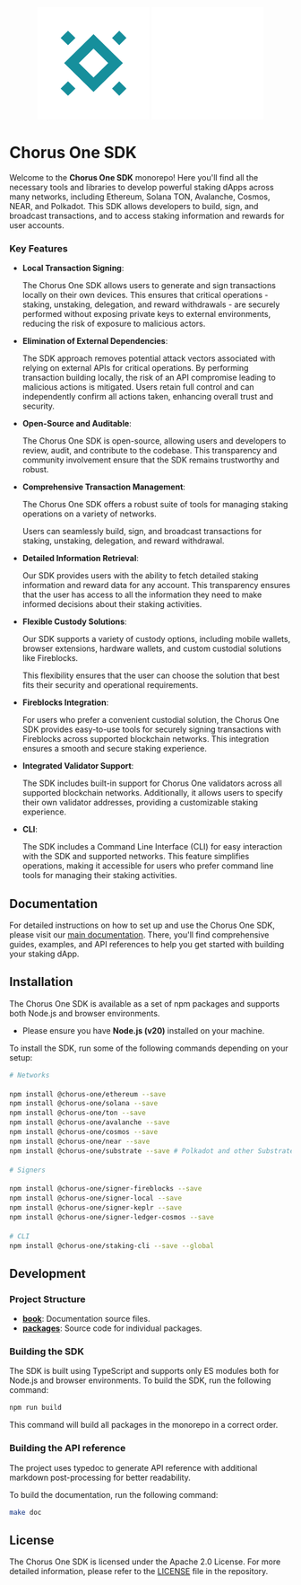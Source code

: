 <p align="center">
  <img alt="Chorus One" src="./book/assets/chorus-one.png#gh-light-mode-only" width="200" height="200">
  <img alt="Chorus One" src="./book/assets/chorus-one-dark.png#gh-dark-mode-only" width="200" height="200">
</p>

# Chorus One SDK

Welcome to the **Chorus One SDK** monorepo! Here you'll find all the necessary tools and libraries to develop powerful staking dApps across many networks, including Ethereum, Solana TON, Avalanche, Cosmos, NEAR, and Polkadot. This SDK allows developers to build, sign, and broadcast transactions, and to access staking information and rewards for user accounts.

### Key Features

- **Local Transaction Signing**:

  The Chorus One SDK allows users to generate and sign transactions locally on their own devices. This ensures that critical operations - staking, unstaking, delegation, and reward withdrawals - are securely performed without exposing private keys to external environments, reducing the risk of exposure to malicious actors.

- **Elimination of External Dependencies**:

  The SDK approach removes potential attack vectors associated with relying on external APIs for critical operations. By performing transaction building locally, the risk of an API compromise leading to malicious actions is mitigated. Users retain full control and can independently confirm all actions taken, enhancing overall trust and security.

- **Open-Source and Auditable**:

  The Chorus One SDK is open-source, allowing users and developers to review, audit, and contribute to the codebase. This transparency and community involvement ensure that the SDK remains trustworthy and robust.

- **Comprehensive Transaction Management**:

  The Chorus One SDK offers a robust suite of tools for managing staking operations on a variety of networks.

  Users can seamlessly build, sign, and broadcast transactions for staking, unstaking, delegation, and reward withdrawal.

- **Detailed Information Retrieval**:

  Our SDK provides users with the ability to fetch detailed staking information and reward data for any account. This transparency ensures that the user has access to all the information they need to make informed decisions about their staking activities.

- **Flexible Custody Solutions**:

  Our SDK supports a variety of custody options, including mobile wallets, browser extensions, hardware wallets, and custom custodial solutions like Fireblocks.

  This flexibility ensures that the user can choose the solution that best fits their security and operational requirements.

- **Fireblocks Integration**:

  For users who prefer a convenient custodial solution, the Chorus One SDK provides easy-to-use tools for securely signing transactions with Fireblocks across supported blockchain networks. This integration ensures a smooth and secure staking experience.

- **Integrated Validator Support**:

  The SDK includes built-in support for Chorus One validators across all supported blockchain networks. Additionally, it allows users to specify their own validator addresses, providing a customizable staking experience.

- **CLI**:

  The SDK includes a Command Line Interface (CLI) for easy interaction with the SDK and supported networks. This feature simplifies operations, making it accessible for users who prefer command line tools for managing their staking activities.

## Documentation

For detailed instructions on how to set up and use the Chorus One SDK, please visit our [main documentation](https://chorus-one.gitbook.io/sdk). There, you'll find comprehensive guides, examples, and API references to help you get started with building your staking dApp.

## Installation

The Chorus One SDK is available as a set of npm packages and supports both Node.js and browser environments.

- Please ensure you have **Node.js (v20)** installed on your machine.

To install the SDK, run some of the following commands depending on your setup:

```bash
# Networks

npm install @chorus-one/ethereum --save
npm install @chorus-one/solana --save
npm install @chorus-one/ton --save
npm install @chorus-one/avalanche --save
npm install @chorus-one/cosmos --save
npm install @chorus-one/near --save
npm install @chorus-one/substrate --save # Polkadot and other Substrate chains

# Signers

npm install @chorus-one/signer-fireblocks --save
npm install @chorus-one/signer-local --save
npm install @chorus-one/signer-keplr --save
npm install @chorus-one/signer-ledger-cosmos --save

# CLI
npm install @chorus-one/staking-cli --save --global
```

## Development

### Project Structure

- [**book**](./book/): Documentation source files.
- [**packages**](./packages/): Source code for individual packages.

### Building the SDK

The SDK is built using TypeScript and supports only ES modules both for Node.js and browser environments. To build the SDK, run the following command:

```bash
npm run build
```

This command will build all packages in the monorepo in a correct order.

### Building the API reference

The project uses typedoc to generate API reference with additional markdown post-processing for better readability.

To build the documentation, run the following command:

```bash
make doc
```

## License

The Chorus One SDK is licensed under the Apache 2.0 License. For more detailed information, please refer to the [LICENSE](./LICENSE) file in the repository.
